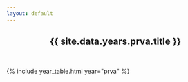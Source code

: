 ```yaml
---
layout: default
---
```


<h2 style="text-align: center;">{{ site.data.years.prva.title }}</h2>

<br>

{% include year_table.html year="prva" %}